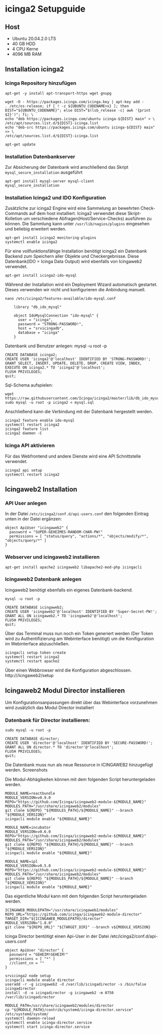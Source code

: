 # icinga2 Setupguide 

## Host
* Ubuntu 20.04.2.0 LTS
* 40 GB HDD
* 4 CPU Kerne
* 4096 MB RAM

## Installation icinga2 
### Icinga Repository hinzufügen
```
apt-get -y install apt-transport-https wget gnupg
  
wget -O - https://packages.icinga.com/icinga.key | apt-key add -
. /etc/os-release; if [ ! -z ${UBUNTU_CODENAME+x} ]; then DIST="${UBUNTU_CODENAME}"; else DIST="$(lsb_release -c| awk '{print $2}')"; fi; \
echo "deb https://packages.icinga.com/ubuntu icinga-${DIST} main" > \
/etc/apt/sources.list.d/${DIST}-icinga.list
echo "deb-src https://packages.icinga.com/ubuntu icinga-${DIST} main" >> \
/etc/apt/sources.list.d/${DIST}-icinga.list

apt-get update
```
### Installation Datenbankserver
Zur Absicherung der Datenbank wird anschließend das Skript `mysql_secure_installation` ausgeführt
```
apt-get install mysql-server mysql-client
mysql_secure_installation
```
### Installation Icinga2 und IDO Konfiguration
Zusätzliche zur icinga2 Engine wird eine Sammelung an bewehrten Check-Commands auf dem host installiert. Icinga2 verwendet diese Skript-Kolletion um verschiedene 
Abfragen(Host/Service-Checks) ausführen zu können. Die Sammlung kann unter `/usr/lib/nagios/plugins` eingesehen und beliebig erweitert werden.
```
apt-get install icinga2 monitoring-plugins 
systemctl enable icinga2
```
Für eine vollfunktionsfähige Installation benötigt icinga2 ein Datenbank Backend zum Speichern aller Objekte und Checkergebnisse.
Diese Datenbank(IDO = Icinga Data Output) wird ebenfalls von Icingaweb2 verwendet. 

```
apt-get install icinga2-ido-mysql
```
Während der Installation wird ein Deployment Wizard automatisch gestartet. Dieses verwenden wir nicht und konfigurieren die Anbindung manuell. 

    nano /etc/icinga2/features-available/ido-mysql.conf
```
    library "db_ido_mysql"
    
    object IdoMysqlConnection "ido-mysql" {
      user = "icinga",
      password = "STRONG-PASSWORD!",
      host = "srvicingadb",
      database = "icinga"
    }
```
Datenbank und Benutzer anlegen:
    mysql -u root -p
    
```
CREATE DATABASE icinga2;
CREATE USER 'icinga2'@'localhost' IDENTIFIED BY 'STRONG-PASSWORD!';
GRANT SELECT, INSERT, UPDATE, DELETE, DROP, CREATE VIEW, INDEX, EXECUTE ON icinga2.* TO 'icinga2'@'localhost';
FLUSH PRIVILEGES;
quit;
```
Sql-Schema aufspielen:
```
wget https://raw.githubusercontent.com/Icinga/icinga2/master/lib/db_ido_mysql/schema/mysql.sql
sudo mysql -u root -p icinga2 < mysql.sql
```
Anschließend kann die Verbindung mit der Datenbank hergestellt werden.
```
icinga2 feature enable ido-mysql
systemctl restart icinga2
icinga2 feature list
icinga2 daemon -C
```
### Icinga API aktivieren
Für das Webfrontend und andere Dienste wird eine API Schnittstelle verwendet.
```
icinga2 api setup
systemctl restart icinga2
```
## Icingaweb2 Installation
### API User anlegen
In der Datei `/etc/icinga2/conf.d/api-users.conf` den folgenden Eintrag unten in der Datei ergänzen:
```
object ApiUser "icingaweb2" {
  password = "SUPER-GEHEIMES-RANDOM-CHAR-PW!"
  permissions = [ "status/query", "actions/*", "objects/modify/*", "objects/query/*" ]
}
```
### Webserver und icingaweb2 installieren
```
apt-get install apache2 icingaweb2 libapache2-mod-php icingacli
```
### Icingaweb2 Datenbank anlegen
Icingaweb2 benötigt ebenfalls ein eigenes Datenbank-backend.

    mysql -u root -p  
```
CREATE DATABASE icingaweb2;
CREATE USER 'icingaweb2'@'localhost' IDENTIFIED BY 'Super-Secret-PW!';
GRANT ALL ON icingaweb2.* TO 'icingaweb2'@'localhost';
FLUSH PRIVILEGES;
quit;
```
Über das Terminal muss nun noch ein Token generiert werden (Der Token wird zu Authentifizierung am Webinterface benötigt) 
um die Konifiguration im Webinterface abzuschließen.
```
icingacli setup token create
systemctl restart icinga2 
systemctl restart apache2
```
Über einen Webbrowser wird die Konfiguration abgeschlossen. 
    http://<IP>/icngaweb2/setup 

## Icingaweb2 Modul Director installieren

Um Konfigurationsanpassungen direkt über das Webinterface vorzunehmen wird zusätzlich das Modul Director installiert

### Datenbank für Director installieren:
``` 
sudo mysql -u root -p

CREATE DATABASE director;
CREATE USER 'director'@'localhost' IDENTIFIED BY 'SECURE-PASSWORD!';
GRANT ALL ON director.* TO 'director'@'localhost';
FLUSH PRIVILEGES;
quit;
```
Die Datenbank muss nun als neue Ressource in ICINGAWEB2 hinzugefügt werden. Screenshots

Die Modul-Abhägikeiten können mit dem folgenden Script heruntergeladen werden.
```
MODULE_NAME=reactbundle
MODULE_VERSION=v0.9.0
REPO="https://github.com/Icinga/icingaweb2-module-${MODULE_NAME}"
MODULES_PATH="/usr/share/icingaweb2/modules"
git clone ${REPO} "${MODULES_PATH}/${MODULE_NAME}" --branch "${MODULE_VERSION}"
icingacli module enable "${MODULE_NAME}"

MODULE_NAME=incubator
MODULE_VERSION=v0.6.0
REPO="https://github.com/Icinga/icingaweb2-module-${MODULE_NAME}"
MODULES_PATH="/usr/share/icingaweb2/modules"
git clone ${REPO} "${MODULES_PATH}/${MODULE_NAME}" --branch "${MODULE_VERSION}"
icingacli module enable "${MODULE_NAME}"

MODULE_NAME=ipl
MODULE_VERSION=v0.5.0
REPO="https://github.com/Icinga/icingaweb2-module-${MODULE_NAME}"
MODULES_PATH="/usr/share/icingaweb2/modules"
git clone ${REPO} "${MODULES_PATH}/${MODULE_NAME}" --branch "${MODULE_VERSION}"
icingacli module enable "${MODULE_NAME}"
```
Das eigentliche Modul kann mit dem folgenden Script heruntergeladen werden.
```
ICINGAWEB_MODULEPATH="/usr/share/icingaweb2/modules"
REPO_URL="https://github.com/icinga/icingaweb2-module-director"
TARGET_DIR="${ICINGAWEB_MODULEPATH}/director"
MODULE_VERSION="1.8.0"
git clone "${REPO_URL}" "${TARGET_DIR}" --branch v${MODULE_VERSION}
```
Icinga Director bentötigt einen Api-User in der Datei /etc/icinga2/conf.d/api-users.conf
```
object ApiUser "director" {
  password = "GEHEIM!GEHEIM!"
  permissions = [ "*" ]
  //client_cn = ""
}
```
```
srvicinga2 node setup
icingacli module enable director
useradd -r -g icingaweb2 -d /var/lib/icingadirector -s /bin/false icingadirector
install -d -o icingadirector -g icingaweb2 -m 0750 /var/lib/icingadirector

MODULE_PATH=/usr/share/icingaweb2/modules/director
cp "${MODULE_PATH}/contrib/systemd/icinga-director.service" /etc/systemd/system/
systemctl daemon-reload
systemctl enable icinga-director.service
systemctl start icinga-director.service
```
